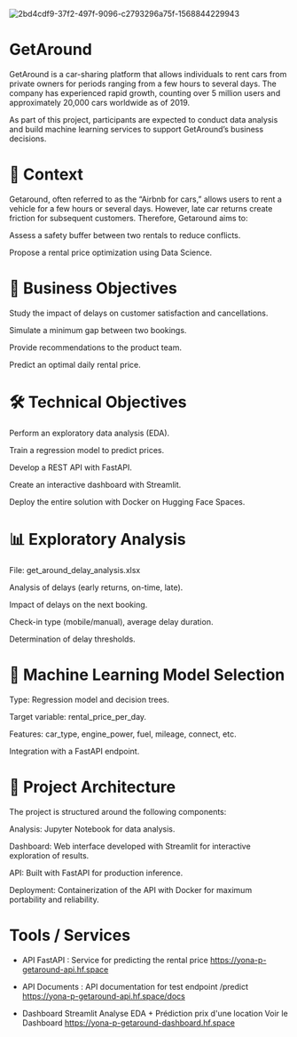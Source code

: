 
![2bd4cdf9-37f2-497f-9096-c2793296a75f-1568844229943](https://github.com/user-attachments/assets/9e841707-2257-46fc-94b4-229d9a349016)

# GetAround 
GetAround is a car-sharing platform that allows individuals to rent cars from private owners for periods ranging from a few hours to several days. The company has experienced rapid growth, counting over 5 million users and approximately 20,000 cars worldwide as of 2019.

As part of this project, participants are expected to conduct data analysis and build machine learning services to support GetAround’s business decisions.

# 📌 Context

Getaround, often referred to as the “Airbnb for cars,” allows users to rent a vehicle for a few hours or several days.
However, late car returns create friction for subsequent customers.
Therefore, Getaround aims to:

Assess a safety buffer between two rentals to reduce conflicts.

Propose a rental price optimization using Data Science.

# 🎯 Business Objectives

Study the impact of delays on customer satisfaction and cancellations.

Simulate a minimum gap between two bookings.

Provide recommendations to the product team.

Predict an optimal daily rental price.

# 🛠️ Technical Objectives

Perform an exploratory data analysis (EDA).

Train a regression model to predict prices.

Develop a REST API with FastAPI.

Create an interactive dashboard with Streamlit.

Deploy the entire solution with Docker on Hugging Face Spaces.

# 📊 Exploratory Analysis
File: get_around_delay_analysis.xlsx

Analysis of delays (early returns, on-time, late).

Impact of delays on the next booking.

Check-in type (mobile/manual), average delay duration.

Determination of delay thresholds.

# 🤖 Machine Learning Model Selection

Type: Regression model and decision trees.

Target variable: rental_price_per_day.

Features: car_type, engine_power, fuel, mileage, connect, etc.

Integration with a FastAPI endpoint.

# 🧱 Project Architecture

The project is structured around the following components:

Analysis: Jupyter Notebook for data analysis.

Dashboard: Web interface developed with Streamlit for interactive exploration of results.

API: Built with FastAPI for production inference.

Deployment: Containerization of the API with Docker for maximum portability and reliability.


# Tools / Services
- API FastAPI  : Service for predicting the rental price https://yona-p-getaround-api.hf.space
  
- API Documents 	: API documentation for test endpoint /predict https://yona-p-getaround-api.hf.space/docs
  
  
- Dashboard Streamlit 	Analyse EDA + Prédiction prix d'une location 	Voir le Dashboard https://yona-p-getaround-dashboard.hf.space 
